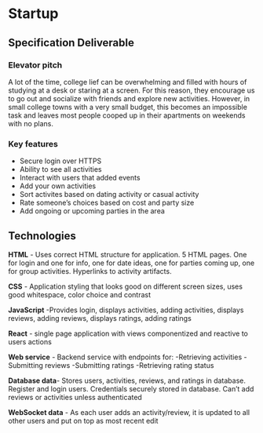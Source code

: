 # Startup
## Specification Deliverable
### Elevator pitch 
 A lot of the time, college lief can be overwhelming and filled with hours of studying at a desk or staring at a screen. For this reason, they encourage us to go out and socialize with friends and explore new activities. However, in small college towns with a very small budget, this becomes an impossible task and leaves most people cooped up in their apartments on weekends with no plans.


### Key features

- Secure login over HTTPS
- Ability to see all activities 
- Interact with users that added events 
- Add your own activities 
- Sort activites based on dating activity or casual activity 
- Rate someone’s choices based on cost and party size 
- Add ongoing or upcoming parties in the area 

## Technologies

**HTML** - Uses correct HTML structure for application. 5 HTML pages. One for login and one for info, one for date ideas, one for parties coming up, one for group activities. Hyperlinks to activity artifacts.


**CSS** - Application styling that looks good on different screen sizes, uses good whitespace, color choice and contrast


**JavaScript** -Provides login, displays activities, adding activities, displays reviews, adding reviews, displays ratings, adding ratings 


**React** - single page application with views componentized and reactive to users actions


**Web service** - Backend service with endpoints for:
-Retrieving activities 
-Submitting reviews
-Submitting ratings
-Retrieving rating status 


**Database data**- Stores users, activities, reviews, and ratings in database.  Register and login users. Credentials securely stored in database. Can’t add reviews or activities unless authenticated


**WebSocket data** - As each user adds an activity/review, it is updated to all other users and put on top as most recent edit
